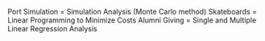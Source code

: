 Port Simulation = Simulation Analysis (Monte Carlo method)
Skateboards = Linear Programming to Minimize Costs
Alumni Giving = Single and Multiple Linear Regression Analysis
